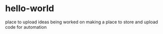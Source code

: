 # hello-world
place to upload ideas being worked on
making a place to store and upload code for automation
